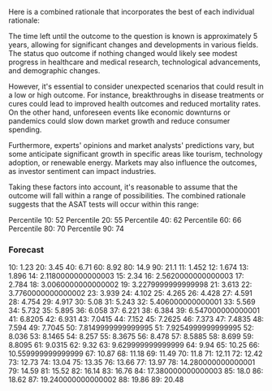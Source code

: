 Here is a combined rationale that incorporates the best of each individual rationale:

The time left until the outcome to the question is known is approximately 5 years, allowing for significant changes and developments in various fields. The status quo outcome if nothing changed would likely see modest progress in healthcare and medical research, technological advancements, and demographic changes.

However, it's essential to consider unexpected scenarios that could result in a low or high outcome. For instance, breakthroughs in disease treatments or cures could lead to improved health outcomes and reduced mortality rates. On the other hand, unforeseen events like economic downturns or pandemics could slow down market growth and reduce consumer spending.

Furthermore, experts' opinions and market analysts' predictions vary, but some anticipate significant growth in specific areas like tourism, technology adoption, or renewable energy. Markets may also influence the outcomes, as investor sentiment can impact industries.

Taking these factors into account, it's reasonable to assume that the outcome will fall within a range of possibilities. The combined rationale suggests that the ASAT tests will occur within this range:

Percentile 10: 52
Percentile 20: 55
Percentile 40: 62
Percentile 60: 66
Percentile 80: 70
Percentile 90: 74

### Forecast

10: 1.23
20: 3.45
40: 6.71
60: 8.92
80: 14.9
90: 21.1
11: 1.452
12: 1.674
13: 1.896
14: 2.1180000000000003
15: 2.34
16: 2.5620000000000003
17: 2.784
18: 3.0060000000000002
19: 3.2279999999999998
21: 3.613
22: 3.7760000000000002
23: 3.939
24: 4.102
25: 4.265
26: 4.428
27: 4.591
28: 4.754
29: 4.917
30: 5.08
31: 5.243
32: 5.406000000000001
33: 5.569
34: 5.732
35: 5.895
36: 6.058
37: 6.221
38: 6.384
39: 6.547000000000001
41: 6.8205
42: 6.931
43: 7.0415
44: 7.152
45: 7.2625
46: 7.373
47: 7.4835
48: 7.594
49: 7.7045
50: 7.8149999999999995
51: 7.9254999999999995
52: 8.036
53: 8.1465
54: 8.257
55: 8.3675
56: 8.478
57: 8.5885
58: 8.699
59: 8.8095
61: 9.0315
62: 9.32
63: 9.629999999999999
64: 9.94
65: 10.25
66: 10.559999999999999
67: 10.87
68: 11.18
69: 11.49
70: 11.8
71: 12.11
72: 12.42
73: 12.73
74: 13.04
75: 13.35
76: 13.66
77: 13.97
78: 14.280000000000001
79: 14.59
81: 15.52
82: 16.14
83: 16.76
84: 17.380000000000003
85: 18.0
86: 18.62
87: 19.240000000000002
88: 19.86
89: 20.48